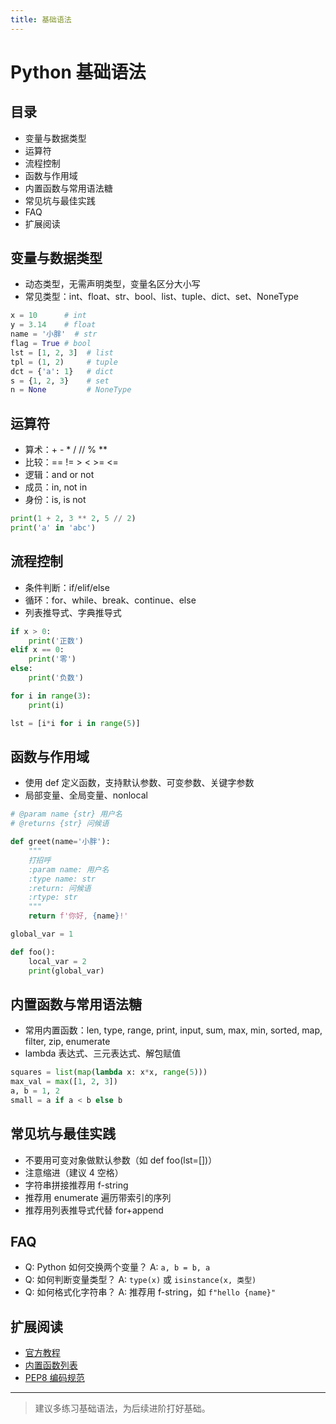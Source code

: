 ```yaml
---
title: 基础语法
---
```


# Python 基础语法

## 目录
- 变量与数据类型
- 运算符
- 流程控制
- 函数与作用域
- 内置函数与常用语法糖
- 常见坑与最佳实践
- FAQ
- 扩展阅读

## 变量与数据类型
- 动态类型，无需声明类型，变量名区分大小写
- 常见类型：int、float、str、bool、list、tuple、dict、set、NoneType

```python
x = 10      # int
y = 3.14    # float
name = '小胖'  # str
flag = True # bool
lst = [1, 2, 3]  # list
tpl = (1, 2)     # tuple
dct = {'a': 1}   # dict
s = {1, 2, 3}    # set
n = None         # NoneType
```

## 运算符
- 算术：+ - * / // % **
- 比较：== != > < >= <=
- 逻辑：and or not
- 成员：in, not in
- 身份：is, is not

```python
print(1 + 2, 3 ** 2, 5 // 2)
print('a' in 'abc')
```

## 流程控制
- 条件判断：if/elif/else
- 循环：for、while、break、continue、else
- 列表推导式、字典推导式

```python
if x > 0:
    print('正数')
elif x == 0:
    print('零')
else:
    print('负数')

for i in range(3):
    print(i)

lst = [i*i for i in range(5)]
```

## 函数与作用域
- 使用 def 定义函数，支持默认参数、可变参数、关键字参数
- 局部变量、全局变量、nonlocal

```python
# @param name {str} 用户名
# @returns {str} 问候语

def greet(name='小胖'):
    """
    打招呼
    :param name: 用户名
    :type name: str
    :return: 问候语
    :rtype: str
    """
    return f'你好, {name}!'

global_var = 1

def foo():
    local_var = 2
    print(global_var)
```

## 内置函数与常用语法糖
- 常用内置函数：len, type, range, print, input, sum, max, min, sorted, map, filter, zip, enumerate
- lambda 表达式、三元表达式、解包赋值

```python
squares = list(map(lambda x: x*x, range(5)))
max_val = max([1, 2, 3])
a, b = 1, 2
small = a if a < b else b
```

## 常见坑与最佳实践
- 不要用可变对象做默认参数（如 def foo(lst=[])）
- 注意缩进（建议 4 空格）
- 字符串拼接推荐用 f-string
- 推荐用 enumerate 遍历带索引的序列
- 推荐用列表推导式代替 for+append

## FAQ
- Q: Python 如何交换两个变量？
  A: `a, b = b, a`
- Q: 如何判断变量类型？
  A: `type(x)` 或 `isinstance(x, 类型)`
- Q: 如何格式化字符串？
  A: 推荐用 f-string，如 `f"hello {name}"`

## 扩展阅读
- [官方教程](https://docs.python.org/zh-cn/3/tutorial/index.html)
- [内置函数列表](https://docs.python.org/zh-cn/3/library/functions.html)
- [PEP8 编码规范](https://peps.python.org/pep-0008/)

---

> 建议多练习基础语法，为后续进阶打好基础。 